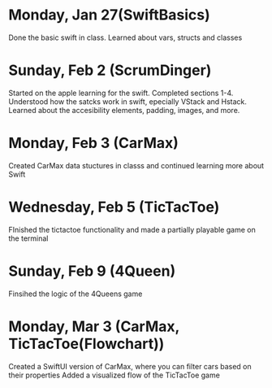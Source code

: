 # Monday, Jan 27(SwiftBasics)
Done the basic swift in class. Learned about vars, structs and classes

# Sunday, Feb 2 (ScrumDinger)
Started on the apple learning for the swift. Completed sections 1-4. Understood how the satcks work in swift, epecially VStack and Hstack. Learned about the accesibility elements, padding, images, and more.

# Monday, Feb 3 (CarMax)
Created CarMax data stuctures in classs and continued learning more about Swift

# Wednesday, Feb 5 (TicTacToe)
FInished the tictactoe functionality and made a partially playable game on the terminal

# Sunday, Feb 9 (4Queen)
Finsihed the logic of the 4Queens game

# Monday, Mar 3 (CarMax, TicTacToe(Flowchart))
Created a SwiftUI version of CarMax, where you can filter cars based on their properties
Added a visualized flow of the TicTacToe game
